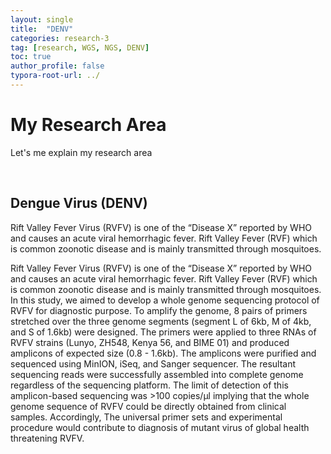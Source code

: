 ```yaml
---
layout: single
title:  "DENV"
categories: research-3
tag: [research, WGS, NGS, DENV]
toc: true
author_profile: false
typora-root-url: ../
---
```


# My Research Area 

Let's me explain my research area

<br/>

## Dengue Virus (DENV)

Rift Valley Fever Virus (RVFV) is one of the “Disease X” reported by WHO and causes an acute viral hemorrhagic fever. Rift Valley Fever (RVF) which is common zoonotic disease and is mainly transmitted through mosquitoes.

Rift Valley Fever Virus (RVFV) is one of the “Disease X” reported by WHO and causes an acute viral hemorrhagic fever. Rift Valley Fever (RVF) which is common zoonotic disease and is mainly transmitted through mosquitoes. In this study, we aimed to develop a whole genome sequencing protocol of RVFV for diagnostic purpose. To amplify the genome, 8 pairs of primers stretched over the three genome segments (segment L of 6kb, M of 4kb, and S of 1.6kb) were designed. The primers were applied to three RNAs of RVFV strains (Lunyo, ZH548, Kenya 56, and BIME 01) and produced amplicons of expected size (0.8 - 1.6kb). The amplicons were purified and sequenced using MinION, iSeq, and Sanger sequencer. The resultant sequencing reads were successfully assembled into complete genome regardless of the sequencing platform. The limit of detection of this amplicon-based sequencing was >100 copies/μl implying that the whole genome sequence of RVFV could be directly obtained from clinical samples. Accordingly, The universal primer sets and experimental procedure would contribute to diagnosis of mutant virus of global health threatening RVFV.

<br/>

